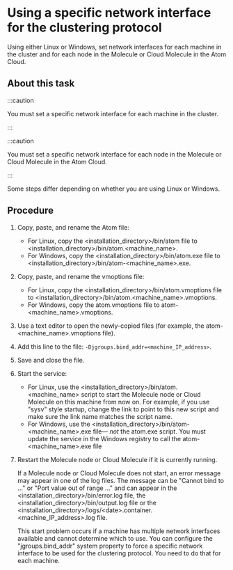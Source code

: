 # Using a specific network interface for the clustering protocol 

<head>
  <meta name="guidename" content="Integration"/>
  <meta name="context" content="GUID-5891edca-6d2b-4379-956f-6344618e1b29"/>
</head>


Using either Linux or Windows, set network interfaces for each machine in the cluster and for each node in the Molecule or Cloud Molecule in the Atom Cloud.

## About this task

:::caution

You must set a specific network interface for each machine in the cluster.

:::

:::caution

You must set a specific network interface for each node in the Molecule or Cloud Molecule in the Atom Cloud.

:::

Some steps differ depending on whether you are using Linux or Windows.

## Procedure

1.  Copy, paste, and rename the Atom file:

    -   For Linux, copy the \<installation\_directory\>/bin/atom file to \<installation\_directory\>/bin/atom.\<machine\_name\>.
    -   For Windows, copy the \<installation\_directory\>/bin/atom.exe file to \<installation\_directory\>/bin/atom-\<machine\_name\>.exe.
2.  Copy, paste, and rename the vmoptions file:

    -   For Linux, copy the \<installation\_directory\>/bin/atom.vmoptions file to \<installation\_directory\>/bin/atom.\<machine\_name\>.vmoptions.
    -   For Windows, copy the atom.vmoptions file to atom-\<machine\_name\>.vmoptions.
3.  Use a text editor to open the newly-copied files \(for example, the atom-\<machine\_name\>.vmoptions file\).

4.  Add this line to the file: `-Djgroups.bind_addr=<machine_IP_address>`.

5.  Save and close the file.

6.  Start the service:

    -   For Linux, use the \<installation\_directory\>/bin/atom.\<machine\_name\> script to start the Molecule node or Cloud Molecule on this machine from now on. For example, if you use "sysv" style startup, change the link to point to this new script and make sure the link name matches the script name.
    -   For Windows, use the \<installation\_directory\>/bin/atom-\<machine\_name\>.exe file— *not* the atom.exe script. You must update the service in the Windows registry to call the atom-\<machine\_name\>.exe file
7.  Restart the Molecule node or Cloud Molecule if it is currently running.

    If a Molecule node or Cloud Molecule does not start, an error message may appear in one of the log files. The message can be "Cannot bind to ..." or "Port value out of range ..." and can appear in the \<installation\_directory\>/bin/error.log file, the \<installation\_directory\>/bin/output.log file or the \<installation\_directory\>/logs/\<date\>.container.\<machine\_IP\_address\>.log file.

    This start problem occurs if a machine has multiple network interfaces available and cannot determine which to use. You can configure the "jgroups.bind\_addr" system property to force a specific network interface to be used for the clustering protocol. You need to do that for each machine.